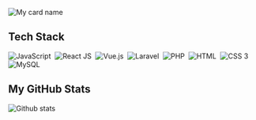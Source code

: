 ![My card name](https://cardivo.vercel.app/api?name=HARDIANTO&description=A%20Passionate%20Code%20Writer%20❤&image=https://avatars.githubusercontent.com/u/99262645?v=4&backgroundColor=%23ecf0f1&instagram=hardihardi&linkedin=Hardi%20Hardi&github=hardihardi&pattern=leaf&colorPattern=%23eaeaea)

## Tech Stack

![JavaScript](https://img.shields.io/badge/-JavaScript-106eea?style=flat&logo=javascript)&nbsp;
![React JS](https://img.shields.io/badge/-React_JS-106eea?style=flat&logo=react)&nbsp;
![Vue.js](https://img.shields.io/badge/-Vue.js-106eea?style=flat&logo=vue.js)&nbsp;
![Laravel](https://img.shields.io/badge/-Laravel-106eea?style=flat&logo=laravel)&nbsp;
![PHP](https://img.shields.io/badge/-PHP-106eea?style=flat&logo=php)&nbsp;
![HTML](https://img.shields.io/badge/-HTML-106eea?style=flat&logo=html5)&nbsp;
![CSS 3](https://img.shields.io/badge/-CSS-106eea?style=flat&logo=css3)&nbsp;
![MySQL](https://img.shields.io/badge/-MySQL-106eea?style=flat&logo=mysql)&nbsp;

## My GitHub Stats

![Github stats](https://github-readme-stats.vercel.app/api?username=Hardihardi&show_icons=true&include_all_commits=true&hide_border=true&bg_color=fff&icon_color=106eea&title_color=106eea&text_color=000&custom_title=My+Github+Stats)
